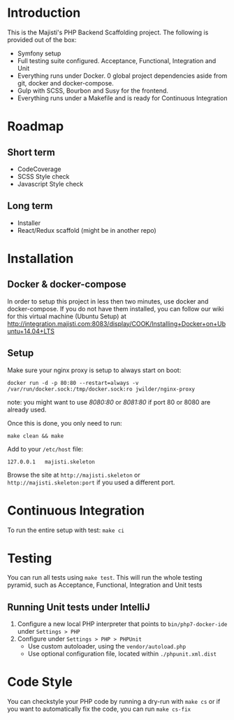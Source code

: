 Introduction
============

This is the Majisti's PHP Backend Scaffolding project. The following is provided out of the box:

- Symfony setup
- Full testing suite configured. Acceptance, Functional, Integration and Unit
- Everything runs under Docker. 0 global project dependencies aside from git, docker and docker-compose.
- Gulp with SCSS, Bourbon and Susy for the frontend.
- Everything runs under a Makefile and is ready for Continuous Integration

Roadmap
=======

Short term
----------

- CodeCoverage
- SCSS Style check
- Javascript Style check

Long term
---------
- Installer
- React/Redux scaffold (might be in another repo)


Installation
============

Docker & docker-compose
-----------------------
In order to setup this project in less then two minutes, use
docker and docker-compose. If you do not have them installed, you
can follow our wiki for this virtual machine (Ubuntu Setup) at
http://integration.majisti.com:8083/display/COOK/Installing+Docker+on+Ubuntu+14.04+LTS

Setup
-----
Make sure your nginx proxy is setup to always start on boot:

```
docker run -d -p 80:80 --restart=always -v /var/run/docker.sock:/tmp/docker.sock:ro jwilder/nginx-proxy
```
note: you might want to use *8080:80* or *8081:80* if port 80 or 8080 are already used.

Once this is done, you only need to run:

```
make clean && make
```

Add to your `/etc/host` file:

```
127.0.0.1   majisti.skeleton
```

Browse the site at `http://majisti.skeleton` or `http://majisti.skeleton:port` if you used a different port.

Continuous Integration
======================

To run the entire setup with test: `make ci`

Testing
=======
You can run all tests using `make test`. This will run the whole testing pyramid, such as Acceptance,
Functional, Integration and Unit tests

Running Unit tests under IntelliJ
---------------------------------

1. Configure a new local PHP interpreter that points to `bin/php7-docker-ide` under `Settings > PHP`
2. Configure under `Settings > PHP > PHPUnit`
    - Use custom autoloader, using the `vendor/autoload.php`
    - Use optional configuration file, located within `./phpunit.xml.dist`

Code Style
==========
You can checkstyle your PHP code by running a dry-run with `make cs`
or if you want to automatically fix the code, you can run `make cs-fix`
